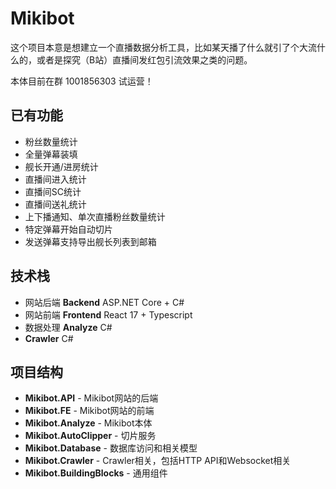 # Mikibot

这个项目本意是想建立一个直播数据分析工具，比如某天播了什么就引了个大流什么的，或者是探究（B站）直播间发红包引流效果之类的问题。

本体目前在群 1001856303 试运营！

## 已有功能
- 粉丝数量统计
- 全量弹幕装填
- 舰长开通/进房统计
- 直播间进入统计
- 直播间SC统计
- 直播间送礼统计
- 上下播通知、单次直播粉丝数量统计
- 特定弹幕开始自动切片
- 发送弹幕支持导出舰长列表到邮箱

## 技术栈
- 网站后端 **Backend** ASP.NET Core + C#
- 网站前端 **Frontend** React 17 + Typescript
- 数据处理 **Analyze** C#
- **Crawler** C#

## 项目结构
- **Mikibot.API** - Mikibot网站的后端
- **Mikibot.FE** - Mikibot网站的前端
- **Mikibot.Analyze** - Mikibot本体
- **Mikibot.AutoClipper** - 切片服务
- **Mikibot.Database** - 数据库访问和相关模型
- **Mikibot.Crawler** - Crawler相关，包括HTTP API和Websocket相关
- **Mikibot.BuildingBlocks** - 通用组件


